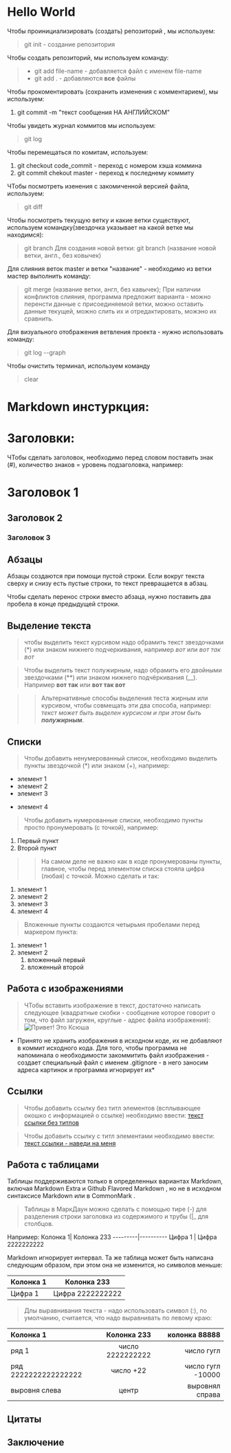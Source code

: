 # Hello World
Чтобы проинициализировать (создать) репозиторий , мы используем: 
> git init -  создание репозитория

Чтобы создать репозиторий, мы используем команду:
>+ git add file-name - добавляется файл с именем file-name
>+ git add . - добавляются **все** файлы

Чтобы прокоментировать (сохранить изменения с комментарием), мы используем:
1. git commit -m "текст сообщения НА АНГЛИЙСКОМ" 

Чтобы увидеть журнал коммитов мы используем: 
>git log

Чтобы перемещаться по комитам, используем:
1. git checkout code_commit - переход с номером хэша коммина
2. git commit chekout master - переход к последнему коммиту


ЧТобы посмотреть изенения с закомиченной версией файла, используем:
> git diff

Чтобы посмотреть текущую ветку и какие ветки существуют, используем командку(звездочка указывает на какой ветке мы находимся):
> git branch
Для создания новой ветки:
> git branch (название новой ветки, англ., без ковычек)

Для слияния веток master и ветки "название" - необходимо из ветки мастер выполнить команду:
> git merge (название ветки, англ, без кавычек);
При наличии конфликтов слияния, программа предложит варианта - можно перенсти данные с присоединяемой ветки, можно оставить данные текущей, можно слить их и отредактировать, можэно их сравнить. 

Для визуального отображения ветвления проекта - нужно использовать команду:
> git log --graph 

Чтобы очистить терминал, используем команду 
> clear 

# Markdown инстуркция:

# Заголовки:
ЧТобы сделать заголовок, необходимо перед словом поставить знак (#), количество знаков = уровень подзаголовка, например:
# Заголовок 1
## Заголовок 2
### Заголовок 3


## Абзацы
Абзацы создаются при помощи пустой строки. Если вокруг текста сверху и снизу есть пустые строки, то текст превращается в абзац.

Чтобы сделать перенос строки вместо абзаца,
нужно поставить два пробела в конце предыдущей строки.  

## Выделение текста
> чтобы выделить текст курсивом надо обрамить текст звездочками (*) или знаком нижнего подчеркивания, например *вот* или _вот так вот_

> Чтобы выделить текст полужирным, надо обрамить его двойными звездочками (**) или знаком нижнего подчёркивания (__). Например **вот так** или  __вот так вот__

>>Альтернативные способы выделения теста жирным или курсивом, чтобы совмещать эти два способа, например: _текст может быть выделен курсисом и при этом быть **полужирным**_.

## Списки

>Чтобы добавить ненумерованный список, необходимо выделить пункты звездочкой (*) или знаком (+), например:
* элемент 1
* элемент 2
* элемент 3
+ элемент 4

>Чтобы добавить нумерованные списки, необходимо пункты просто пронумеровать (с точкой), например:
1. Первый пункт
2. Второй пункт

>> На самом деле не важно как в коде пронумерованы пункты, главное, чтобы перед элементом списка стояла цифра (любая) с точкой. Можно сделать и так:

1. элемент 1
0. элемент 2
0. элемент 3
0. элемент 4

> Вложенные пункты создаются четырьмя пробелами перед маркером пункта:
1. элемент 1
2. элемент 2
    1. вложенный первый
    2. вложенный второй


## Работа с изображениями

>ЧТобы вставить изображение в текст, достаточно написать следующее (квадратные скобки - сообщение которое говорит о том, что файл загружен, круглые - адрес файла изображения):
![Привет! Это Ксюша](cats.jpg)

* Принято не хранить изображения в исходном коде, их не добавляют в коммит исходного кода. Для того, чтобы программа не напоминала о необходимости закоммитить файл изображения - создает специальный файл с именем .gitignore  -  в него заносим адреса картинок и программа игнорирует их*


## Ссылки

>Чтобы добавить ссылку без титл элементов (всплывающее окошко с информацией о ссылке) необходимо ввести: [текст ссылки без титлов](http://адрес-ссылки.рф)

>Чтобы добавить ссылку с титл элементами необходимо ввести: [текст ссылки - наведи на меня](http://адрес-ссылки.рф "Ты хорош")

## Работа с таблицами

Таблицы поддерживаются только в определенных вариантах Markdown, включая Markdown Extra и Github Flavored Markdown , но не в исходном синтаксисе Markdown или в CommonMark .

> Таблицы в МаркДаун можно сделать с помощью тире (-) для разделения строки заголовка из содержимого и трубы (|_ для столбцов.

Например:
Колонка 1| Колонка 233
---------|----------
Цифра 1  | Цифра 2222222222

Markdown игнорирует интервал. Та же таблица может быть написана следующим образом, при этом она не изменится, но символов меньше:

Колонка 1|Колонка 233
-|-
Цифра 1|Цифра 2222222222

> Длы выравнивания текста - надо использовать символ (:), по умолчанию, считается, что надо выравнивать по левому краю:

Колонка 1|Колонка 233| колонка 88888
:-|:-:|-:
ряд 1|число 2222222222| число гугл
ряд  2222222222222222|число +22|число гугл  -10000
выровня  слева|центр| выровнял  справа


## Цитаты



## Заключение